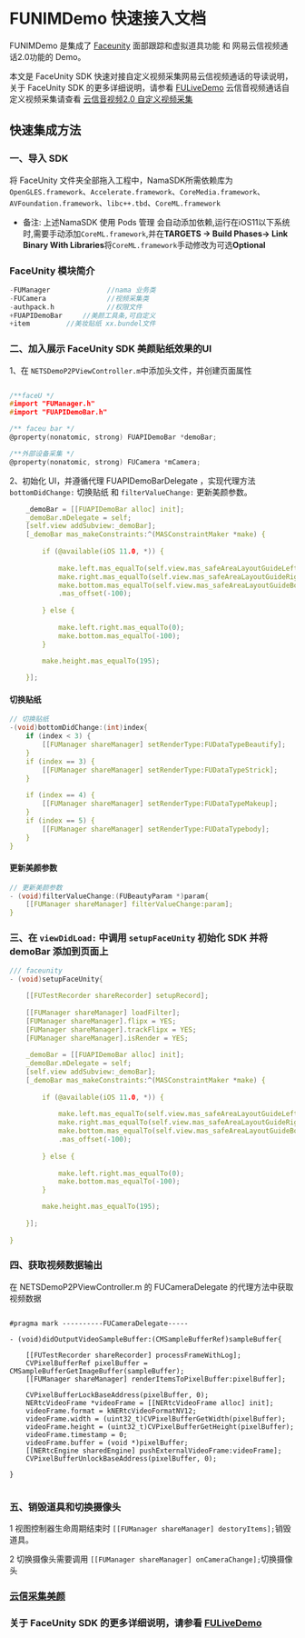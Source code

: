 # FUNIMDemo 快速接入文档

FUNIMDemo 是集成了 [Faceunity](https://github.com/Faceunity/FULiveDemo/tree/dev) 面部跟踪和虚拟道具功能 和 网易云信视频通话2.0功能的 Demo。

本文是 FaceUnity SDK 快速对接自定义视频采集网易云信视频通话的导读说明，关于 FaceUnity SDK 的更多详细说明，请参看 [FULiveDemo](https://github.com/Faceunity/FULiveDemo/tree/dev) 云信音视频通话自定义视频采集请查看 [云信音视频2.0 自定义视频采集](http://dev.yunxin.163.com/docs/product/%E9%9F%B3%E8%A7%86%E9%A2%91%E9%80%9A%E8%AF%9D2.0/%E8%BF%9B%E9%98%B6%E5%8A%9F%E8%83%BD/%E8%A7%86%E9%A2%91%E7%AE%A1%E7%90%86/%E8%87%AA%E5%AE%9A%E4%B9%89%E8%A7%86%E9%A2%91%E9%87%87%E9%9B%86?#iOS)

## 快速集成方法

### 一、导入 SDK

将  FaceUnity  文件夹全部拖入工程中，NamaSDK所需依赖库为 `OpenGLES.framework`、`Accelerate.framework`、`CoreMedia.framework`、`AVFoundation.framework`、`libc++.tbd`、`CoreML.framework`

- 备注: 上述NamaSDK 使用 Pods 管理 会自动添加依赖,运行在iOS11以下系统时,需要手动添加`CoreML.framework`,并在**TARGETS -> Build Phases-> Link Binary With Libraries**将`CoreML.framework`手动修改为可选**Optional**

### FaceUnity 模块简介

```C
-FUManager              //nama 业务类
-FUCamera               //视频采集类     
-authpack.h             //权限文件
+FUAPIDemoBar     //美颜工具条,可自定义
+item         //美妆贴纸 xx.bundel文件
```

### 二、加入展示 FaceUnity SDK 美颜贴纸效果的UI

1、在 `NETSDemoP2PViewController.m`中添加头文件，并创建页面属性

```C

/**faceU */
#import "FUManager.h"
#import "FUAPIDemoBar.h"

/** faceu bar */
@property(nonatomic, strong) FUAPIDemoBar *demoBar;

/**外部设备采集 */
@property(nonatomic, strong) FUCamera *mCamera;

```

2、初始化 UI，并遵循代理  FUAPIDemoBarDelegate ，实现代理方法 `bottomDidChange:` 切换贴纸 和 `filterValueChange:` 更新美颜参数。

```C
    _demoBar = [[FUAPIDemoBar alloc] init];
    _demoBar.mDelegate = self;
    [self.view addSubview:_demoBar];
    [_demoBar mas_makeConstraints:^(MASConstraintMaker *make) {
        
        if (@available(iOS 11.0, *)) {
           
            make.left.mas_equalTo(self.view.mas_safeAreaLayoutGuideLeft);
            make.right.mas_equalTo(self.view.mas_safeAreaLayoutGuideRight);
            make.bottom.mas_equalTo(self.view.mas_safeAreaLayoutGuideBottom)
            .mas_offset(-100);
        
        } else {
        
            make.left.right.mas_equalTo(0);
            make.bottom.mas_equalTo(-100);
        }

        make.height.mas_equalTo(195);
        
    }];

```

#### 切换贴纸

```C
// 切换贴纸
-(void)bottomDidChange:(int)index{
    if (index < 3) {
        [[FUManager shareManager] setRenderType:FUDataTypeBeautify];
    }
    if (index == 3) {
        [[FUManager shareManager] setRenderType:FUDataTypeStrick];
    }
    
    if (index == 4) {
        [[FUManager shareManager] setRenderType:FUDataTypeMakeup];
    }
    if (index == 5) {
        [[FUManager shareManager] setRenderType:FUDataTypebody];
    }
}

```

#### 更新美颜参数

```C
// 更新美颜参数    
- (void)filterValueChange:(FUBeautyParam *)param{
    [[FUManager shareManager] filterValueChange:param];
}
```

### 三、在 `viewDidLoad:` 中调用 `setupFaceUnity` 初始化 SDK  并将 demoBar 添加到页面上

```C
/// faceunity
- (void)setupFaceUnity{

    [[FUTestRecorder shareRecorder] setupRecord];
    
    [[FUManager shareManager] loadFilter];
    [FUManager shareManager].flipx = YES;
    [FUManager shareManager].trackFlipx = YES;
    [FUManager shareManager].isRender = YES;
    
    _demoBar = [[FUAPIDemoBar alloc] init];
    _demoBar.mDelegate = self;
    [self.view addSubview:_demoBar];
    [_demoBar mas_makeConstraints:^(MASConstraintMaker *make) {
        
        if (@available(iOS 11.0, *)) {
           
            make.left.mas_equalTo(self.view.mas_safeAreaLayoutGuideLeft);
            make.right.mas_equalTo(self.view.mas_safeAreaLayoutGuideRight);
            make.bottom.mas_equalTo(self.view.mas_safeAreaLayoutGuideBottom)
            .mas_offset(-100);
        
        } else {
        
            make.left.right.mas_equalTo(0);
            make.bottom.mas_equalTo(-100);
        }

        make.height.mas_equalTo(195);
        
    }];
    
}

```

### 四、获取视频数据输出

在 NETSDemoP2PViewController.m 的 FUCameraDelegate 的代理方法中获取视频数据

```objc

#pragma mark ----------FUCameraDelegate-----

- (void)didOutputVideoSampleBuffer:(CMSampleBufferRef)sampleBuffer{
    
    [[FUTestRecorder shareRecorder] processFrameWithLog];
    CVPixelBufferRef pixelBuffer = CMSampleBufferGetImageBuffer(sampleBuffer);
    [[FUManager shareManager] renderItemsToPixelBuffer:pixelBuffer];
    
    CVPixelBufferLockBaseAddress(pixelBuffer, 0);
    NERtcVideoFrame *videoFrame = [[NERtcVideoFrame alloc] init];
    videoFrame.format = kNERtcVideoFormatNV12;
    videoFrame.width = (uint32_t)CVPixelBufferGetWidth(pixelBuffer);
    videoFrame.height = (uint32_t)CVPixelBufferGetHeight(pixelBuffer);
    videoFrame.timestamp = 0;
    videoFrame.buffer = (void *)pixelBuffer;
    [[NERtcEngine sharedEngine] pushExternalVideoFrame:videoFrame];
    CVPixelBufferUnlockBaseAddress(pixelBuffer, 0);
    
}


```

### 五、销毁道具和切换摄像头

1 视图控制器生命周期结束时 `[[FUManager shareManager] destoryItems];`销毁道具。

2 切换摄像头需要调用 `[[FUManager shareManager] onCameraChange];`切换摄像头

### [云信采集美颜](http://dev.yunxin.163.com/docs/product/%E9%9F%B3%E8%A7%86%E9%A2%91%E9%80%9A%E8%AF%9D2.0/%E8%BF%9B%E9%98%B6%E5%8A%9F%E8%83%BD/%E8%A7%86%E9%A2%91%E7%AE%A1%E7%90%86/%E7%BE%8E%E9%A2%9C?#iOS)
### 关于 FaceUnity SDK 的更多详细说明，请参看 [FULiveDemo](https://github.com/Faceunity/FULiveDemo/tree/dev)
